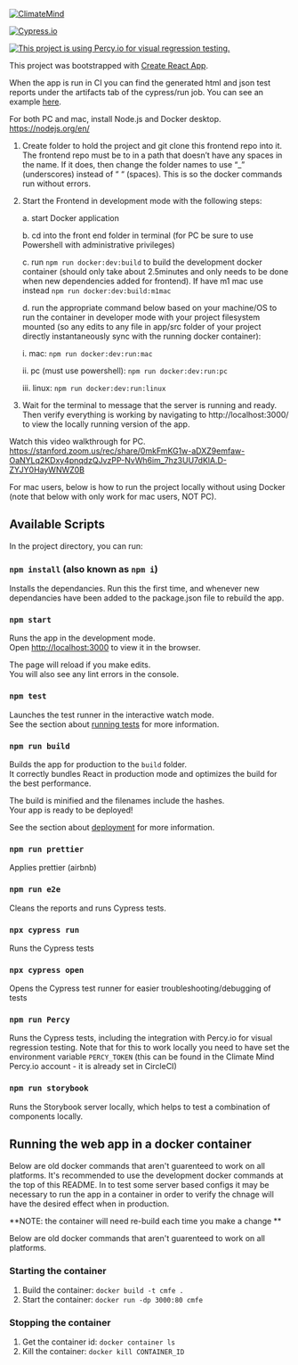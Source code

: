 [![ClimateMind](https://circleci.com/gh/ClimateMind/climatemind-frontend.svg?style=shield)](https://app.circleci.com/pipelines/github/ClimateMind/climatemind-frontend)

[![Cypress.io](https://img.shields.io/badge/tested%20with-Cypress-04C38E.svg)](https://www.cypress.io/)

[![This project is using Percy.io for visual regression testing.](https://percy.io/static/images/percy-badge.svg)](https://percy.io/c125eb66/Climate-Mind)

This project was bootstrapped with [Create React App](https://github.com/facebook/create-react-app).

When the app is run in CI you can find the generated html and json test reports under the artifacts tab of the cypress/run job. You can see an example [here](https://app.circleci.com/pipelines/github/ClimateMind/climatemind-frontend/49/workflows/5e45de72-5568-400a-bd68-556d8690314a/jobs/141/artifacts).

For both PC and mac, install Node.js and Docker desktop. https://nodejs.org/en/

1. Create folder to hold the project and git clone this frontend repo into it. The frontend repo must be to in a path that doesn’t have any spaces in the name. If it does, then change the folder names to use “\_” (underscores) instead of “ “ (spaces). This is so the docker commands run without errors.

2. Start the Frontend in development mode with the following steps:

   a. start Docker application

   b. cd into the front end folder in terminal (for PC be sure to use Powershell with administrative privileges)

   c. run `npm run docker:dev:build` to build the development docker container (should only take about 2.5minutes and only needs to be done when new dependencies added for frontend). If have m1 mac use instead `npm run docker:dev:build:m1mac`

   d. run the appropriate command below based on your machine/OS to run the container in developer mode with your project filesystem mounted (so any edits to any file in app/src folder of your project directly instantaneously sync with the running docker container):

   i. mac: `npm run docker:dev:run:mac`

   ii. pc (must use powershell): `npm run docker:dev:run:pc`

   iii. linux: `npm run docker:dev:run:linux`

3. Wait for the terminal to message that the server is running and ready. Then verify everything is working by navigating to http://localhost:3000/ to view the locally running version of the app.

Watch this video walkthrough for PC. https://stanford.zoom.us/rec/share/0mkFmKG1w-aDXZ9emfaw-OaNYLq2KDxy4pnqdzQJvzPP-NvWh6im_7hz3UU7dKlA.D-ZYJY0HayWNWZ0B

For mac users, below is how to run the project locally without using Docker (note that below with only work for mac users, NOT PC).

## Available Scripts

In the project directory, you can run:

### `npm install` (also known as `npm i`)

Installs the dependancies. Run this the first time, and whenever new dependancies have been added to the package.json file to rebuild the app.<br />

### `npm start`

Runs the app in the development mode.<br />
Open [http://localhost:3000](http://localhost:3000) to view it in the browser.

The page will reload if you make edits.<br />
You will also see any lint errors in the console.

### `npm test`

Launches the test runner in the interactive watch mode.<br />
See the section about [running tests](https://facebook.github.io/create-react-app/docs/running-tests) for more information.

### `npm run build`

Builds the app for production to the `build` folder.<br />
It correctly bundles React in production mode and optimizes the build for the best performance.

The build is minified and the filenames include the hashes.<br />
Your app is ready to be deployed!

See the section about [deployment](https://facebook.github.io/create-react-app/docs/deployment) for more information.

### `npm run prettier`

Applies prettier (airbnb)

### `npm run e2e`

Cleans the reports and runs Cypress tests.

### `npx cypress run`

Runs the Cypress tests

### `npx cypress open`

Opens the Cypress test runner for easier troubleshooting/debugging of tests

### `npm run Percy`

Runs the Cypress tests, including the integration with Percy.io for visual regression testing.
Note that for this to work locally you need to have set the environment variable `PERCY_TOKEN` (this can be found in the Climate Mind Percy.io account - it is already set in CircleCI)

### `npm run storybook`

Runs the Storybook server locally, which helps to test a combination of components locally.

## Running the web app in a docker container

Below are old docker commands that aren't guarenteed to work on all platforms. It's recommended to use the development docker commands at the top of this README.
In to test some server based configs it may be necessary to run the app in a container in order to verify the chnage will have the desired effect when in production.

**NOTE: the container will need re-build each time you make a change **

Below are old docker commands that aren't guarenteed to work on all platforms.

### Starting the container

1. Build the container: `docker build -t cmfe .`
2. Start the container: `docker run -dp 3000:80 cmfe`

### Stopping the container

1. Get the container id: `docker container ls`
2. Kill the container: `docker kill CONTAINER_ID`

